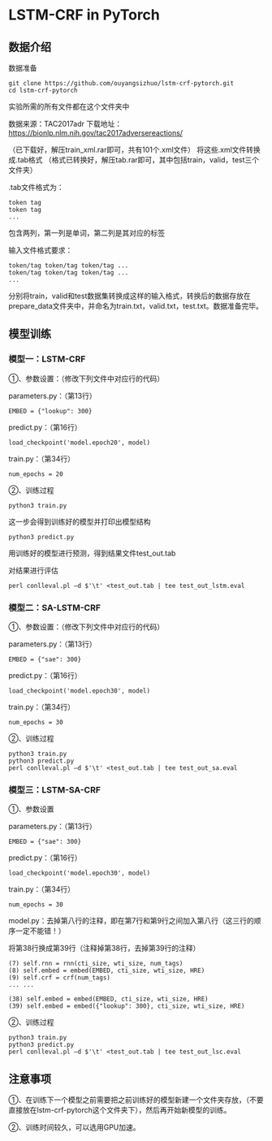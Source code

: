 # LSTM-CRF in PyTorch

## 数据介绍


数据准备
```
git clone https://github.com/ouyangsizhuo/lstm-crf-pytorch.git
cd lstm-crf-pytorch
```
实验所需的所有文件都在这个文件夹中

数据来源：TAC2017adr
下载地址：https://bionlp.nlm.nih.gov/tac2017adversereactions/

（已下载好，解压train_xml.rar即可，共有101个.xml文件）
将这些.xml文件转换成.tab格式
（格式已转换好，解压tab.rar即可，其中包括train，valid，test三个文件夹）

.tab文件格式为：
```
token tag
token tag
...
```
包含两列，第一列是单词，第二列是其对应的标签

输入文件格式要求：
```
token/tag token/tag token/tag ...
token/tag token/tag token/tag ...
...
```
分别将train，valid和test数据集转换成这样的输入格式，转换后的数据存放在prepare_data文件夹中，并命名为train.txt，valid.txt，test.txt。数据准备完毕。

## 模型训练

### 模型一：LSTM-CRF

①、参数设置：（修改下列文件中对应行的代码）

parameters.py：（第13行）
```
EMBED = {"lookup": 300}
```
predict.py：（第16行）
```
load_checkpoint('model.epoch20', model)
```
train.py：（第34行）
```
num_epochs = 20
```
②、训练过程
```
python3 train.py
```
这一步会得到训练好的模型并打印出模型结构
```
python3 predict.py
```
用训练好的模型进行预测，得到结果文件test_out.tab

对结果进行评估
```
perl conlleval.pl –d $'\t' <test_out.tab | tee test_out_lstm.eval
```

### 模型二：SA-LSTM-CRF

①、参数设置：（修改下列文件中对应行的代码）

parameters.py：（第13行）
```
EMBED = {"sae": 300}
```
predict.py：（第16行）
```
load_checkpoint('model.epoch30', model)
```
train.py：（第34行）
```
num_epochs = 30
```
②、训练过程
```
python3 train.py
python3 predict.py
perl conlleval.pl –d $'\t' <test_out.tab | tee test_out_sa.eval
```

### 模型三：LSTM-SA-CRF

①、参数设置

parameters.py：（第13行）
```
EMBED = {"sae": 300}
```
predict.py：（第16行）
```
load_checkpoint('model.epoch30', model)
```
train.py：（第34行）
```
num_epochs = 30
```
model.py：去掉第八行的注释，即在第7行和第9行之间加入第八行（这三行的顺序一定不能错！）

将第38行换成第39行（注释掉第38行，去掉第39行的注释）
```
(7) self.rnn = rnn(cti_size, wti_size, num_tags)
(8) self.embed = embed(EMBED, cti_size, wti_size, HRE)
(9) self.crf = crf(num_tags)
... ...

(38) self.embed = embed(EMBED, cti_size, wti_size, HRE)
(39) self.embed = embed({"lookup": 300}, cti_size, wti_size, HRE)
```
②、训练过程
```
python3 train.py
python3 predict.py
perl conlleval.pl –d $'\t' <test_out.tab | tee test_out_lsc.eval
```

## 注意事项

①、在训练下一个模型之前需要把之前训练好的模型新建一个文件夹存放，（不要直接放在lstm-crf-pytorch这个文件夹下），然后再开始新模型的训练。

②、训练时间较久，可以选用GPU加速。
